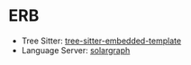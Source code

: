 # ERB

- Tree Sitter: [tree-sitter-embedded-template](https://github.com/tree-sitter/tree-sitter-embedded-template)
- Language Server: [solargraph](https://github.com/castwide/solargraph)
